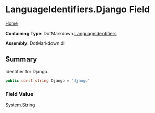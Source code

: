 <a name="_top"></a>

# LanguageIdentifiers\.Django Field

[Home](../../../README.md#_top)

**Containing Type**: DotMarkdown\.[LanguageIdentifiers](../README.md#_top)

**Assembly**: DotMarkdown\.dll

## Summary

Identifier for Django\.

```csharp
public const string Django = "django"
```

### Field Value

System\.[String](https://docs.microsoft.com/en-us/dotnet/api/system.string)